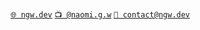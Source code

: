 #

[`🌐 ngw.dev`](https://ngw.dev/) [`📺 @naomi.g.w`](https://www.instagram.com/naomi.g.w/) [`📎 contact@ngw.dev`](mailto:contact@ngw.dev)
